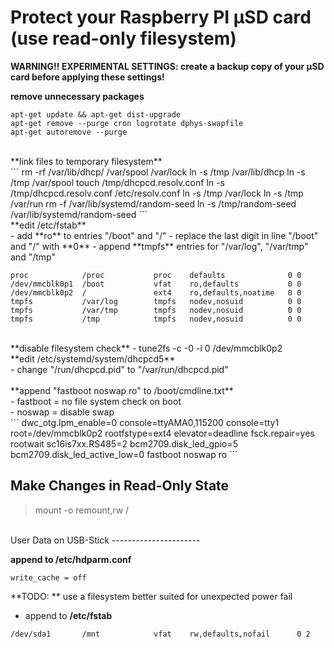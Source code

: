 Protect your Raspberry PI µSD card (use read-only filesystem)
=============================================================

**WARNING!! EXPERIMENTAL SETTINGS: create a backup copy of your µSD card before applying these settings!** <br />

**remove unnecessary packages** 
<br />
```
apt-get update && apt-get dist-upgrade
apt-get remove --purge cron logrotate dphys-swapfile
apt-get autoremove --purge
```
<br />
**link files to temporary filesystem** <br />
```
rm -rf /var/lib/dhcp/ /var/spool /var/lock
ln -s /tmp /var/lib/dhcp
ln -s /tmp /var/spool
touch /tmp/dhcpcd.resolv.conf
ln -s /tmp/dhcpcd.resolv.conf /etc/resolv.conf
ln -s /tmp /var/lock
ln -s /tmp /var/run
rm -f /var/lib/systemd/random-seed
ln -s /tmp/random-seed /var/lib/systemd/random-seed
```
<br />
**edit /etc/fstab** <br />
    - add **ro** to entries "/boot" and "/" 
    - replace the last digit in line "/boot" and "/" with **0**
    - append **tmpfs** entries for "/var/log", "/var/tmp" and "/tmp"

```
proc            /proc           proc    defaults              0 0
/dev/mmcblk0p1  /boot           vfat    ro,defaults           0 0
/dev/mmcblk0p2  /               ext4    ro,defaults,noatime   0 0
tmpfs           /var/log        tmpfs   nodev,nosuid          0 0
tmpfs           /var/tmp        tmpfs   nodev,nosuid          0 0
tmpfs           /tmp            tmpfs   nodev,nosuid          0 0
```
<br />
**disable filesystem check** 
    - tune2fs -c -0 -i 0 /dev/mmcblk0p2 
<br />
**edit /etc/systemd/system/dhcpcd5**<br />
    - change "/run/dhcpcd.pid" to "/var/run/dhcpcd.pid"<br />
<br />
**append "fastboot noswap ro" to /boot/cmdline.txt**<br />
    - fastboot = no file system check on boot<br />
    - noswap = disable swap<br />
```   
dwc_otg.lpm_enable=0 console=ttyAMA0,115200 console=tty1 root=/dev/mmcblk0p2 rootfstype=ext4 elevator=deadline fsck.repair=yes rootwait sc16is7xx.RS485=2 bcm2709.disk_led_gpio=5 bcm2709.disk_led_active_low=0 fastboot noswap ro
```
<br />

Make Changes in Read-Only State
-------------------------------

> mount -o remount,rw /<br />

<br />
User Data on USB-Stick
----------------------

**append to /etc/hdparm.conf**<br />
``` 
write_cache = off
``` 

**TODO: ** use a filesystem better suited for unexpected power fail<br />
- append to **/etc/fstab**<br />
```
/dev/sda1       /mnt            vfat    rw,defaults,nofail      0 2
```

